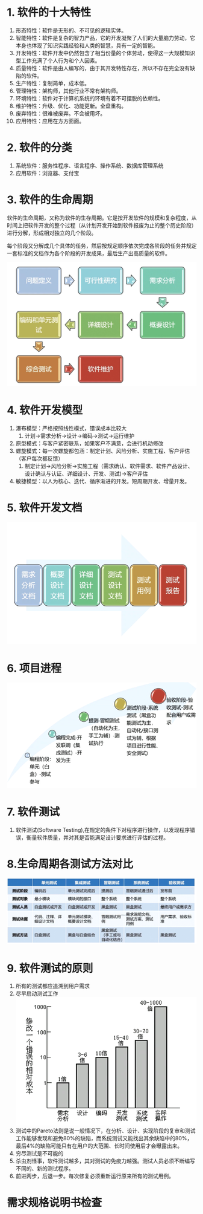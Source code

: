 # 1. 软件的十大特性

1. 形态特性：软件是无形的、不可见的逻辑实体。
2. 智能特性：软件是复杂的智力产品，它的开发凝聚了人们的大量脑力劳动，它本身也体现了知识实践经验和人类的智慧，具有一定的智能。
3. 开发特性：软件开发中仍然包含了相当份量的个体劳动，使得这一大规模知识型工作充满了个人行为和个人因素。
4. 质量特性：软件是由人编写的，由于其开发特性存在，所以不存在完全没有缺陷的软件。
5. 生产特性：复制简单，成本低。
6. 管理特性：架构师，其他行业不常有架构师。
7. 环境特性：软件对于计算机系统的环境有着不可摆脱的依赖性。
8. 维护特性：升级、优化、功能更新。全盘重构。
9. 废弃特性：很难被废弃。不会被用坏。
10. 应用特性：应用在方方面面。

# 2. 软件的分类
1. 系统软件：服务性程序、语言程序、操作系统、数据库管理系统
2. 应用软件：浏览器、支付宝

# 3. 软件的生命周期

软件的生命周期，又称为软件的生存周期。它是按开发软件的规模和复杂程度，从时间上把软件开发的整个过程（从计划开发开始到软件报废为止的整个历史阶段）进行分解，形成相对独立的几个阶段。

每个阶段又分解成几个具体的任务，然后按规定顺序依次完成各阶段的任务并规定一套标准的文档作为各个阶段的开发成果，最后生产出高质量的软件。

![](../youdaonote-images/Pasted%20image%2020231120220902.png)

# 4. 软件开发模型
1. 瀑布模型：严格按照线性模式，错误成本比较大
	1. 计划->需求分析->设计->编码->测试->运行维护
2. 原型模式：与客户紧密联系，如果客户不满意，会进行机动修改
3. 螺旋模式：每一次螺旋都包涵：制定计划、风险分析、实施工程、客户评估（客户每次都反馈）
	1. 制定计划→风险分析→实施工程（需求确认、软件需求、软件产品设计、设计确认与认证、详细设计、开发、测试)→客户评估
4. 敏捷模型：以人为核心、迭代、循序渐进的开发。短周期开发、增量开发。

# 5. 软件开发文档

![](../youdaonote-images/Pasted%20image%2020231120230441.png)

# 6. 项目进程

![](../youdaonote-images/Pasted%20image%2020231121000712.png)

# 7. 软件测试
1. 软件测试(Software Testing),在规定的条件下对程序进行操作，以发现程序错误，衡量软件质量，并对其是否能满足设计要求进行评估的过程。

# 8.生命周期各测试方法对比

![](../youdaonote-images/Pasted%20image%2020231121114903.png)

# 9. 软件测试的原则

1. 所有的测试都应追溯到用户需求
2. 尽早启动测试工作
![](../youdaonote-images/Pasted%20image%2020231121165846.png)
3. 测试中的Pareto法则是说一般情况下，在分析、设计、实现阶段的复审和测试工作能够发现和避免80%的缺陷，而系统测试又能找出其余缺陷中的80%，最后4%的缺陷可能只有在用户的大范围、长时间使用后才会曝露出来。
4. 穷尽测试是不可能的
5. 杀虫剂怪事，软件测试越多，其对测试的免疫力越强。测试人员必须不断编写不同的、新的测试程序。
6. 前进两步，后退一步。每次修复必须重新运行原来所有的测试用例。

# 需求规格说明书检查